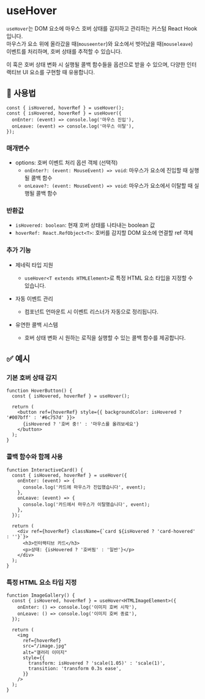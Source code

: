 # useHover

`useHover`는 DOM 요소에 마우스 호버 상태를 감지하고 관리하는 커스텀 React Hook입니다.  
마우스가 요소 위에 올라갔을 때(`mouseenter`)와 요소에서 벗어났을 때(`mouseleave`) 이벤트를 처리하며, 호버 상태를 추적할 수 있습니다.

이 훅은 호버 상태 변화 시 실행될 콜백 함수들을 옵션으로 받을 수 있으며, 다양한 인터랙티브 UI 요소를 구현할 때 유용합니다.

## 🔗 사용법

```tsx
const { isHovered, hoverRef } = useHover();
const { isHovered, hoverRef } = useHover({
  onEnter: (event) => console.log('마우스 진입'),
  onLeave: (event) => console.log('마우스 이탈'),
});
```

### 매개변수

- options: 호버 이벤트 처리 옵션 객체 (선택적)
  - `onEnter?: (event: MouseEvent) => void`: 마우스가 요소에 진입할 때 실행될 콜백 함수
  - `onLeave?: (event: MouseEvent) => void`: 마우스가 요소에서 이탈할 때 실행될 콜백 함수

### 반환값

- `isHovered: boolean`: 현재 호버 상태를 나타내는 boolean 값
- `hoverRef: React.RefObject<T>`: 호버를 감지할 DOM 요소에 연결할 ref 객체

### 추가 기능

- 제네릭 타입 지원
  - `useHover<T extends HTMLElement>`로 특정 HTML 요소 타입을 지정할 수 있습니다.

- 자동 이벤트 관리
  - 컴포넌트 언마운트 시 이벤트 리스너가 자동으로 정리됩니다.

- 유연한 콜백 시스템
  - 호버 상태 변화 시 원하는 로직을 실행할 수 있는 콜백 함수를 제공합니다.

## ✅ 예시

### 기본 호버 상태 감지

```tsx
function HoverButton() {
  const { isHovered, hoverRef } = useHover();

  return (
    <button ref={hoverRef} style={{ backgroundColor: isHovered ? '#007bff' : '#6c757d' }}>
      {isHovered ? '호버 중!' : '마우스를 올려보세요'}
    </button>
  );
}
```

### 콜백 함수와 함께 사용

```tsx
function InteractiveCard() {
  const { isHovered, hoverRef } = useHover({
    onEnter: (event) => {
      console.log('카드에 마우스가 진입했습니다', event);
    },
    onLeave: (event) => {
      console.log('카드에서 마우스가 이탈했습니다', event);
    },
  });

  return (
    <div ref={hoverRef} className={`card ${isHovered ? 'card-hovered' : ''}`}>
      <h3>인터랙티브 카드</h3>
      <p>상태: {isHovered ? '호버됨' : '일반'}</p>
    </div>
  );
}
```

### 특정 HTML 요소 타입 지정

```tsx
function ImageGallery() {
  const { isHovered, hoverRef } = useHover<HTMLImageElement>({
    onEnter: () => console.log('이미지 호버 시작'),
    onLeave: () => console.log('이미지 호버 종료'),
  });

  return (
    <img
      ref={hoverRef}
      src="/image.jpg"
      alt="갤러리 이미지"
      style={{
        transform: isHovered ? 'scale(1.05)' : 'scale(1)',
        transition: 'transform 0.3s ease',
      }}
    />
  );
}
```
